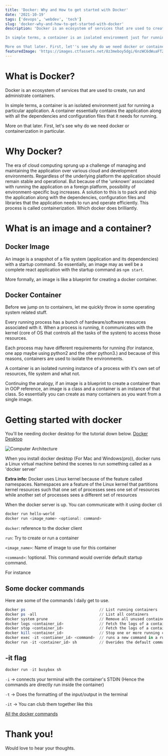 ```yaml
---
title: 'Docker: Why and How to get started with Docker'
date: '2021-10-19'
tags: ['devops', 'webdev', 'tech']
slug: 'docker-why-and-how-to-get-started-with-docker'
description: 'Docker is an ecosystem of services that are used to create, run and administrate containers.

In simple terms, a container is an isolated environment just for running a particular application. A container essentially contains the application along with all the dependencies and configuration files that it needs for running.

More on that later. First, let''s see why do we need docker or containerization in particular.'
featuredImage: 'https://images.ctfassets.net/8z3meboy5dgi/6nzWC6dWuaFTZyCJmqmycj/665df1f46b3ef5a47f54cd621c7230a1/cover.jpg'
---
```


# What is Docker?

Docker is an ecosystem of services that are used to create, run and administrate containers.

In simple terms, a container is an isolated environment just for running a particular application. A container essentially contains the application along with all the dependencies and configuration files that it needs for running.

More on that later. First, let's see why do we need docker or containerization in particular.

# Why Docker?

The era of cloud computing sprung up a challenge of managing and maintaining the application over various cloud and development environments. Regardless of the underlying platform the application should remain stable and operational. But because of the 'unknown' associated with running the application on a foreign platform, possibility of environment-specific bug increases.  A solution to this is to pack and ship the application along with the dependencies, configuration files and libraries that the application needs to run and operate efficiently. This process is called containerization. Which docker does brilliantly.

# What is an image and a container?

## Docker Image

An image is a snapshot of a file system (application and its dependencies) with a startup command. So essentially, an image may as well be a complete react application with the startup command as `npm start`.

More formally, an image is like a blueprint for creating a docker container.

## Docker Container

Before we jump on to containers, let me quickly throw in some operating system related stuff.

Every running process has a bunch of hardware/software resources associated with it. When a process is running, it communicates with the kernel (core of OS that controls all the tasks of the system) to access those resources.

Each process may have different requirements for running (for instance, one app maybe using python2 and the other python3.) and because of this reasons, containers are used to isolate the environments.

A container is an isolated running instance of a process with it's own set of resources, file system and what not.

Continuing the analogy, if an image is a blueprint to create a container than in OOP reference, an image is a class and a container is an instance of that class. So essentially you can create as many containers as you want from a single image.

# Getting started with docker

You'll be needing docker desktop for the tutorial down below. [Docker Desktop](https://www.docker.com/products/docker-desktop)

![Computer Architecture](https://dev-to-uploads.s3.amazonaws.com/uploads/articles/ic5sjfuvp8xqo685jjs6.png)

When you install docker desktop (For Mac and Windows(pro)), docker runs a Linux virtual machine behind the scenes to run something called as a 'docker server'

**Extra info:**
Docker uses Linux kernel because of the feature called namespaces. Namespaces are a feature of the Linux kernel that partitions kernel resources such that one set of processes sees one set of resources while another set of processes sees a different set of resources

When the docker server is up. You can communicate with it using docker cli

```powershell
docker run hello-world
docker run <image_name> <optional: command>
```

`docker`: reference to the docker client

`run`: Try to create or run a container

`<image_name>`: Name of image to use for this container

`<command>`: !optional. This command would override default startup command.

For instance

## Some docker commands

Here are some of the commands I daily get to use.

```powershell
docker ps                                 // List running containers
docker ps -all                            // List all containers
docker system prune                       // Remove all unused containers, networks, images (both dangling and unreferenced), and optionally, volumes.
docker logs <container_id>                // Fetch the logs of a container
docker stop <container_id>                // Fetch the logs of a container
docker kill <container_id>                // Stop one or more running containers
docker exec -it <contianer_id> <command>  // runs a new command in a running container.
docker run -it <container_id> sh          // Overides the default command and opens a shell in the running container

```

## -it flag

```powershell
docker run -it busybox sh
```

`-i` → connects your terminal with the container's STDIN (Hence the commands are directly run inside the container)

`-t` → Does the formatting of the input/output in the terminal

`-it` → You can club them together like this

[All the docker commands](https://docs.docker.com/engine/reference/commandline/docker/)

# Thank you!

Would love to hear your thoughts.